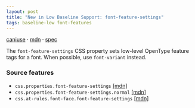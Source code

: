 ```yaml
---
layout: post
title: "New in Low Baseline Support: font-feature-settings"
tags: baseline-low font-features
---
```


[caniuse](https://caniuse.com/?search=font-feature-settings) · [mdn](https://developer.mozilla.org/en-US/search?q=font-feature-settings) · [spec](https://drafts.csswg.org/css-fonts-4/#font-feature-settings-prop)

The `font-feature-settings` CSS property sets low-level OpenType feature tags for a font. When possible, use `font-variant` instead.

### Source features

- ``css.properties.font-feature-settings`` [[mdn]](https://developer.mozilla.org/en-US/search?q=css.properties.font-feature-settings)
- ``css.properties.font-feature-settings.normal`` [[mdn]](https://developer.mozilla.org/en-US/search?q=css.properties.font-feature-settings.normal)
- ``css.at-rules.font-face.font-feature-settings`` [[mdn]](https://developer.mozilla.org/en-US/search?q=css.at-rules.font-face.font-feature-settings)
